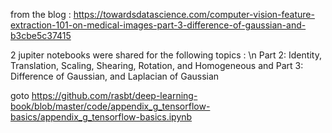 
from the  blog : https://towardsdatascience.com/computer-vision-feature-extraction-101-on-medical-images-part-3-difference-of-gaussian-and-b3cbe5c37415

2 jupiter notebooks were shared for the following topics : \n
Part 2: Identity, Translation, Scaling, Shearing, Rotation, and Homogeneous
 and Part 3: Difference of Gaussian, and Laplacian of Gaussian


goto https://github.com/rasbt/deep-learning-book/blob/master/code/appendix_g_tensorflow-basics/appendix_g_tensorflow-basics.ipynb

